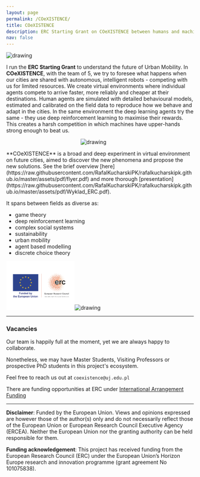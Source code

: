 ```yaml
---
layout: page
permalink: /COeXISTENCE/
title: COeXISTENCE
description: ERC Starting Grant on COeXISTENCE between humans and machines in urban mobility
nav: false
---
```


<img src="/./assets/img/logo_COeXISTENCE.jpeg" alt="drawing" height="180"/>

I run the **ERC Starting Grant** to understand the future of Urban Mobility. In **COeXISTENCE**, with the team of 5, we try to foresee what happens when our cities are shared with autonomous, intelligent robots - competing with us for limited resources. We create virtual environments where individual agents compete to arrive faster, more reliably and cheaper at their destinations.  Human agents are simulated with detailed behavioural models, estimated and calibrated on the field data to reproduce how we behave and adapt in the cities. In the same environment the deep learning agents try the same - they  use deep reinforcement learning to maximise their rewards. This creates a harsh competition in which machines have upper-hands strong enough to beat us. 

<p align="center">
<img src="/./assets/img/Highlight_fig.jpg" alt="drawing" height="230"/>&nbsp;&nbsp;&nbsp;&nbsp;&nbsp;&nbsp;&nbsp;&nbsp;&nbsp;
  </p>
**COeXISTENCE** is a broad and deep experiment in virtual environment on future cities, aimed to discover the new phenomena and propose the new solutions. See the brief overview [here](https://raw.githubusercontent.com/RafalKucharskiPK/rafalkucharskipk.github.io/master/assets/pdf/flyer.pdf) and more thorough [presentation](https://raw.githubusercontent.com/RafalKucharskiPK/rafalkucharskipk.github.io/master/assets/pdf/Wyklad_ERC.pdf).

It spans between fields as diverse as:

* game theory
* deep reinforcement learning
* complex social systems
* sustainability
* urban mobility
* agent based modelling
* discrete choice theory

<img src="/./assets/img/LOGO-ERC.jpg" alt="drawing" height="130"/><img src="/./assets/img/logo_kwadrat.jpg" alt="drawing" height="130"/>

----

### Vacancies

Our team is happily full at the moment, yet we are always happy to collaborate.

Nonetheless, we may have Master Students, Visiting Professors or prospective PhD students in this project's ecosystem. 

Feel free to reach us out at `coexistence@uj.edu.pl`

There are funding opportunities at ERC under [International Arrangement Funding](https://erc.europa.eu/apply-grant/additional-opportunities#International%20Arrangement%20funding)

----

**Disclaimer**: Funded by the European Union. Views and opinions expressed are however those of the author(s) only and do not necessarily reflect those of the European Union or European Research Council Executive Agency (ERCEA). Neither the European Union nor the granting authority can be held responsible for them.

**Funding acknowledgement**: This project has received funding from the European Research Council (ERC) under the European Union’s Horizon Europe research and innovation programme  (grant agreement No 101075838).

